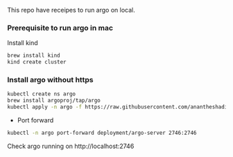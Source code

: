 This repo have receipes to run argo on local. 

### Prerequisite to run argo in mac
Install kind
```bash
brew install kind
kind create cluster
```
### Install argo without https
```bash
kubectl create ns argo
brew install argoproj/tap/argo
kubectl apply -n argo -f https://raw.githubusercontent.com/anantheshadiga/local-argo-setup/main/quick-start-postgres.yaml
```

- Port forward
```bash
kubectl -n argo port-forward deployment/argo-server 2746:2746
```

Check argo running on http://localhost:2746